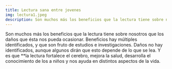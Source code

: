 ```yaml
---
title: Lectura sana entre jovenes
img: lectura1.jpeg
description: Son muchos más los beneficios que la lectura tiene sobre nosotros
---
```

Son muchos más los beneficios que la lectura tiene sobre nosotros que los daños que ésta nos pueda ocasionar. Beneficios hay múltiples identificados, y que son fruto de estudios e investigaciones. Daños no hay identificados, aunque algunos dirán que esto depende de lo que se lea. Y es que **la lectura fortalece el cerebro, mejora la salud, desarrolla el conocimiento de los a niños y nos ayuda en distintos aspectos de la vida.
